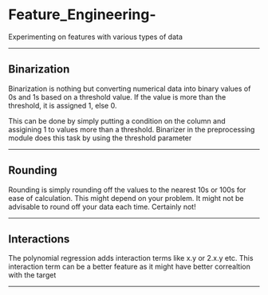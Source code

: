 # Feature_Engineering-
Experimenting on features with various types of data 

-----------------------------------------------------
## Binarization

Binarization is nothing but converting numerical data into binary values of 0s and 1s based on
a threshold value. If the value is more than the threshold, it is assigned 1, else 0.

This can be done by simply putting a condition on the column and assigining 1 to values more than a threshold.
Binarizer in the preprocessing module does this task by using the threshold parameter

-----------------------------------------------------
## Rounding

Rounding is simply rounding off the values to the nearest 10s or 100s for ease of calculation. This might depend on your problem.
It might not be advisable to round off your data each time. Certainly not!

-----------------------------------------------------

## Interactions

The polynomial regression adds interaction terms like x.y or 2.x.y etc. This interaction term can be a better 
feature as it might have better correaltion with the target

-----------------------------------------------------


